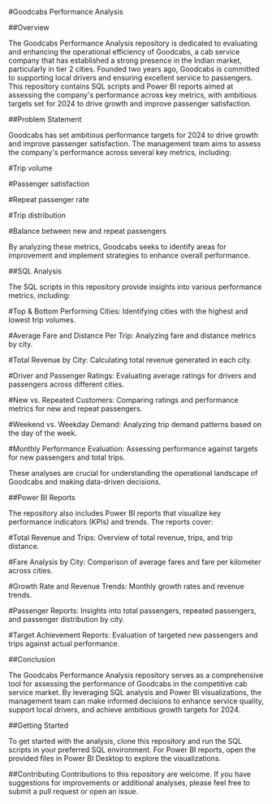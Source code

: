 #Goodcabs Performance Analysis

##Overview

The Goodcabs Performance Analysis repository is dedicated to evaluating and enhancing the operational efficiency of Goodcabs, a cab service company that has established a strong presence in the Indian market, particularly in tier 2 cities. Founded two years ago, Goodcabs is committed to supporting local drivers and ensuring excellent service to passengers. This repository contains SQL scripts and Power BI reports aimed at assessing the company's performance across key metrics, with ambitious targets set for 2024 to drive growth and improve passenger satisfaction.

##Problem Statement

Goodcabs has set ambitious performance targets for 2024 to drive growth and improve passenger satisfaction. The management team aims to assess the company's performance across several key metrics, including:

#Trip volume

#Passenger satisfaction

#Repeat passenger rate

#Trip distribution

#Balance between new and repeat passengers

By analyzing these metrics, Goodcabs seeks to identify areas for improvement and implement strategies to enhance overall performance.

##SQL Analysis

The SQL scripts in this repository provide insights into various performance metrics, including:

#Top & Bottom Performing Cities: Identifying cities with the highest and lowest trip volumes.

#Average Fare and Distance Per Trip: Analyzing fare and distance metrics by city.

#Total Revenue by City: Calculating total revenue generated in each city.

#Driver and Passenger Ratings: Evaluating average ratings for drivers and passengers across different cities.

#New vs. Repeated Customers: Comparing ratings and performance metrics for new and repeat passengers.

#Weekend vs. Weekday Demand: Analyzing trip demand patterns based on the day of the week.

#Monthly Performance Evaluation: Assessing performance against targets for new passengers and total trips.

These analyses are crucial for understanding the operational landscape of Goodcabs and making data-driven decisions.

##Power BI Reports

The repository also includes Power BI reports that visualize key performance indicators (KPIs) and trends. The reports cover:

#Total Revenue and Trips: Overview of total revenue, trips, and trip distance.

#Fare Analysis by City: Comparison of average fares and fare per kilometer across cities.

#Growth Rate and Revenue Trends: Monthly growth rates and revenue trends.

#Passenger Reports: Insights into total passengers, repeated passengers, and passenger distribution by city.

#Target Achievement Reports: Evaluation of targeted new passengers and trips against actual performance.


##Conclusion

The Goodcabs Performance Analysis repository serves as a comprehensive tool for assessing the performance of Goodcabs in the competitive cab service market. By leveraging SQL analysis and Power BI visualizations, the management team can make informed decisions to enhance service quality, support local drivers, and achieve ambitious growth targets for 2024.

##Getting Started

To get started with the analysis, clone this repository and run the SQL scripts in your preferred SQL environment. For Power BI reports, open the provided files in Power BI Desktop to explore the visualizations.

##Contributing
Contributions to this repository are welcome. If you have suggestions for improvements or additional analyses, please feel free to submit a pull request or open an issue.


